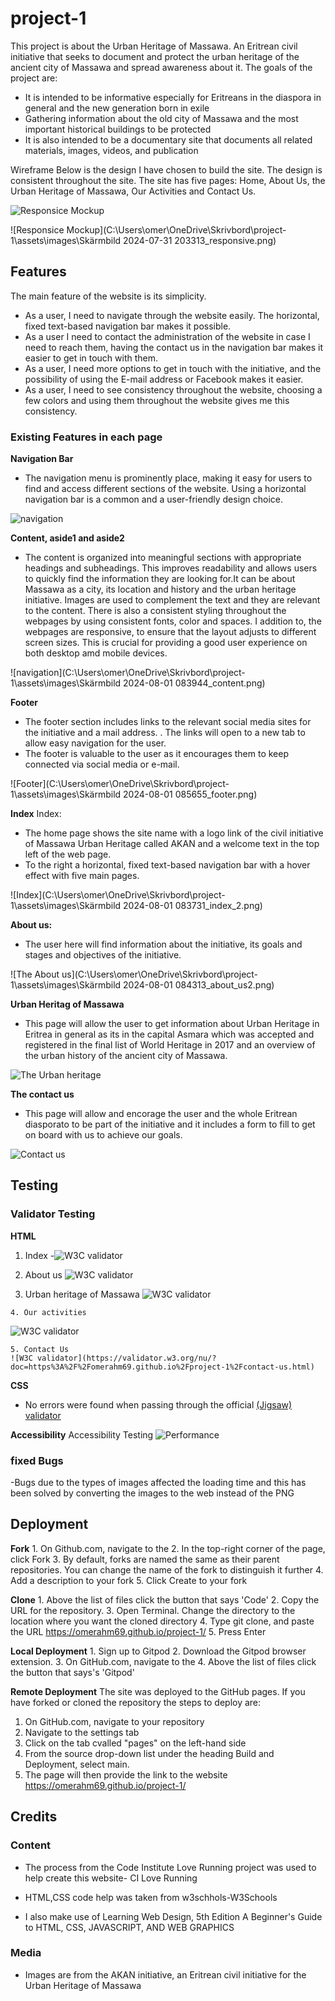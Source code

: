 # project-1
This project is about the Urban Heritage of Massawa. An Eritrean civil initiative that seeks to document and protect the urban heritage of the ancient city of Massawa and spread awareness about it.
The goals of the project are:
- It is intended to be informative especially for Eritreans in the diaspora in general and the new generation born in exile
- Gathering information about the old city of Massawa and the most important historical buildings to be protected
- It is also intended to be a documentary site that documents all related materials, images, videos, and publication

Wireframe Below is the design I have chosen to build the site. The design is consistent throughout the site. The site has five pages: Home, About Us, the Urban Heritage of Massawa, Our Activities and Contact Us.

![Responsice Mockup](C:\Users\omer\OneDrive\Skrivbord\project-1\assets\images\Webdesign.png)

![Responsice Mockup](C:\Users\omer\OneDrive\Skrivbord\project-1\assets\images\Skärmbild 2024-07-31 203313_responsive.png)

## Features
The main feature of the website is its simplicity.
- As a user, I need to navigate through the website easily. The horizontal, fixed text-based navigation bar makes it possible.
- As a user I need to contact the administration of the website in case I need to reach them, having the contact us in the navigation bar makes it easier to get in touch with them.
- As a user, I need more options to get in touch with the initiative, and the possibility of using the E-mail address or Facebook makes it easier.
- As a user, I need to see consistency throughout the website, choosing a few colors and using them throughout the website gives me this consistency.

### Existing Features in each page 

 __Navigation Bar__

- The navigation menu is prominently place, making it easy for users to find and access different sections of the website. Using a horizontal navigation bar is a common and a user-friendly design choice.

![navigation](https://github.com/user-attachments/assets/e41573a8-d520-467d-9d5a-fa4567e05eef)

__Content, aside1 and aside2__
- The content is organized into meaningful sections with appropriate headings and subheadings. This improves readability and allows users to quickly find the information they are looking for.It can be about Massawa as a city, its location and history and the urban heritage initiative. Images are used to complement the text and they are relevant to the content.
There is also a consistent styling throughout the webpages by using consistent fonts, color and spaces.
I addition to, the webpages are responsive, to ensure that the layout adjusts to different screen sizes. This is crucial for providing a good user experience on both desktop amd mobile devices.

![navigation](C:\Users\omer\OneDrive\Skrivbord\project-1\assets\images\Skärmbild 2024-08-01 083944_content.png)


__Footer__
  - The footer section includes links to the relevant social media sites for the initiative and a mail address.
  . The links will open to a new tab to allow easy navigation for the user.
  - The footer is valuable to the user as it encourages them to keep connected via social media or e-mail.

![Footer](C:\Users\omer\OneDrive\Skrivbord\project-1\assets\images\Skärmbild 2024-08-01 085655_footer.png)
    
__Index__
  Index:
- The home page shows the site name with a logo link of the civil initiative of Massawa Urban Heritage called AKAN and a welcome text in the top left of the web page.
- To the right a horizontal, fixed text-based navigation bar with a hover effect with five main pages.

![Index](C:\Users\omer\OneDrive\Skrivbord\project-1\assets\images\Skärmbild 2024-08-01 083731_index_2.png)

 __About us:__

  - The user here will find information about the initiative, its goals and stages and objectives of the initiative.

![The About us](C:\Users\omer\OneDrive\Skrivbord\project-1\assets\images\Skärmbild 2024-08-01 084313_about_us2.png)

 __Urban Heritag of Massawa__

  - This page will allow the user to get information about Urban Heritage in Eritrea in general as its in the capital Asmara which was accepted and registered in the final list of World Heritage in 2017 and an overview of the urban history of the ancient city of Massawa. 

![The Urban heritage](https://github.com/user-attachments/assets/ab46eef6-4fee-4840-aaff-d6a48f6fe3b7)

 __The contact us__ 

  - This page will allow and encorage the user and the whole Eritrean diasporato to be part of the initiative and it includes a form to fill to get on board with us to achieve our goals.

![Contact us](https://github.com/user-attachments/assets/20f231d5-55d6-4851-bf4b-da92cbba7c54)


## Testing 

### Validator Testing
 __HTML__ 
   
  1. Index
 -![W3C validator](https://validator.w3.org/nu/?doc=https%3A%2F%2Fomerahm69.github.io%2Fproject-1%2F) 

  3. About us
  ![W3C validator](https://validator.w3.org/nu/?doc=https%3A%2F%2Fomerahm69.github.io%2Fproject-1%2Fabout-us.html)

  4. Urban heritage of Massawa
   ![W3C validator](https://validator.w3.org/nu/?doc=https%3A%2F%2Fomerahm69.github.io%2Fproject-1%2Furban-heritage-of-massawa.html)

    4. Our activities
   ![W3C validator](https://validator.w3.org/nu/?doc=https%3A%2F%2Fomerahm69.github.io%2Fproject-1%2Four-activities.html)

    5. Contact Us
    ![W3C validator](https://validator.w3.org/nu/?doc=https%3A%2F%2Fomerahm69.github.io%2Fproject-1%2Fcontact-us.html)

 __CSS__ 
 
  - No errors were found when passing through the official [(Jigsaw) validator]( https://jigsaw.w3.org/css-validator/validator?uri=https%3A%2F%2Fomerahm69.github.io%2Fproject-1%2Fassets%2Fcss%2Fstyle.css&profile=css3svg&usermedium=all&warning=1&vextwarning=&lang=en)
 
 __Accessibility__
  Accessibility Testing
![Performance](https://github.com/user-attachments/assets/787e0d01-8a9b-4246-bde3-ccef679d29b4)

### fixed Bugs
-Bugs due to the types of images affected the loading time and this has been solved by converting the images to the web instead of the PNG

## Deployment
  
__Fork__
    1. On Github.com, navigate to the 
    2. In the top-right corner of the page, click Fork
    3. By default, forks are named the same as their parent repositories. You can change the   name of the fork to   distinguish it further
    4. Add a description to your fork
    5. Click Create to your fork

 __Clone__
    1. Above the list of files click the button that says 'Code'
    2. Copy the URL for the repository.
    3. Open Terminal. Change the directory to the location where you want the cloned directory
    4. Type git clone, and paste the URL https://omerahm69.github.io/project-1/
    5. Press Enter

 __Local Deployment__
    1. Sign up to Gitpod
    2. Download the Gitpod browser extension.
    3. On GitHub.com, navigate to the
    4. Above the list of files click the button that says's 'Gitpod'

 __Remote Deployment__
    The site was deployed to the GitHub pages. If you have forked or cloned the repository the steps to deploy are:
   1. On GitHub.com, navigate to your repository
   2. Navigate to the settings tab
   3. Click on the tab cvalled "pages" on the left-hand side
   4. From the source drop-down list under the heading Build and Deployment, select main.
   5. The page will then provide the link to the website https://omerahm69.github.io/project-1/
      
## Credits 

### Content 
- The process from the Code Institute Love Running project was used to help create this website- CI Love Running
- HTML,CSS code help was taken from w3schhols-W3Schools

- I also make use of Learning Web Design, 5th Edition
  A Beginner's Guide to HTML, CSS, JAVASCRIPT, AND WEB GRAPHICS
 

### Media

- Images are from the AKAN initiative, an Eritrean civil initiative for the Urban Heritage of Massawa

 
